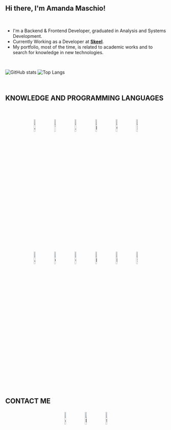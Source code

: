 ## Hi there, I'm Amanda Maschio!

<br>

- I'm a Backend & Frontend Developer, graduated in Analysis and Systems Development.
- Currently Working as a Developer at **[Skeel](https://skeel.com.br/)**.
- My portfolio, most of the time, is related to academic works and to search for knowledge in new technologies.

<br>

![GitHub stats](https://github-readme-stats.vercel.app/api?username=amanda-maschio&show_icons=true&theme=yeblu)
![Top Langs](https://github-readme-stats.vercel.app/api/top-langs/?username=amanda-maschio&layout=compact&theme=yeblu)

<br>

## KNOWLEDGE AND PROGRAMMING LANGUAGES
<br>
<p align="center">
	<img width="10%" style="padding:5px" src="https://img.icons8.com/color/144/000000/javascript.png" title="Javascript"/>
  <img width="10%" style="padding:5px" src="https://img.icons8.com/color/144/000000/typescript.png" title="Typescript"/>
  <img width="10%" style="padding:5px" src="https://img.icons8.com/color/144/000000/angularjs.png" title="Angular"/>
  <img width="10%" style="padding:5px" src="https://img.icons8.com/color/144/20909/html-5.png" title="HTML5"/>
  <img width="10%" style="padding:5px" src="https://img.icons8.com/color/144/21278/css3.png" title="CSS3"/>
  <img width="10%" style="padding:5px" src="https://img.icons8.com/color/144/vEiU8UeAmv0x/sass-avatar.png" title="Sass"/>
</p>

<p align="center">
  <img width="10%" style="padding:5px" src="https://img.icons8.com/color/144/000000/java-coffee-cup-logo.png" title="Java"/>
  <img width="10%" style="padding:5px" src="https://img.icons8.com/color/144/55251/c-sharp-logo.png" title="C#"/>
  <img width="10%" style="padding:5px" src="https://img.icons8.com/color/144/20906/git.png" title="Git"/>
  <img width="10%" style="padding:5px" src="https://img.icons8.com/color/144/38561/postgresql.png" title="PostgreSQL"/>
  <img width="10%" style="padding:5px" src="https://img.icons8.com/color/144/vR6XrZzQr1CN/my-sql.png" title="MySQL"/>
  <img width="10%" style="padding:5px" src="https://img.icons8.com/color/144/laYYF3dV0Iew/microsoft-sql-server.png" title="SQL Server"/>  
</p>
<br>

## CONTACT ME

<p align="center">
	<a href="https://github.com/amanda-maschio"><img alt="github" width="10%" style="padding:5px" src="https://img.icons8.com/clouds/100/000000/github.png" title="Github"/></a>
	<a href="https://www.linkedin.com/in/amanda-maschio-272783186/"><img alt="linkedin" width="10%" style="padding:5px" src="https://img.icons8.com/clouds/100/000000/linkedin.png" title="LinkedIn"/></a>
	<a href="https://www.facebook.com/maschio.amanda/"><img alt="facebook" width="10%" style="padding:5px" src="https://img.icons8.com/clouds/100/000000/facebook-new.png" title="Facebook"/></a>
</p>
